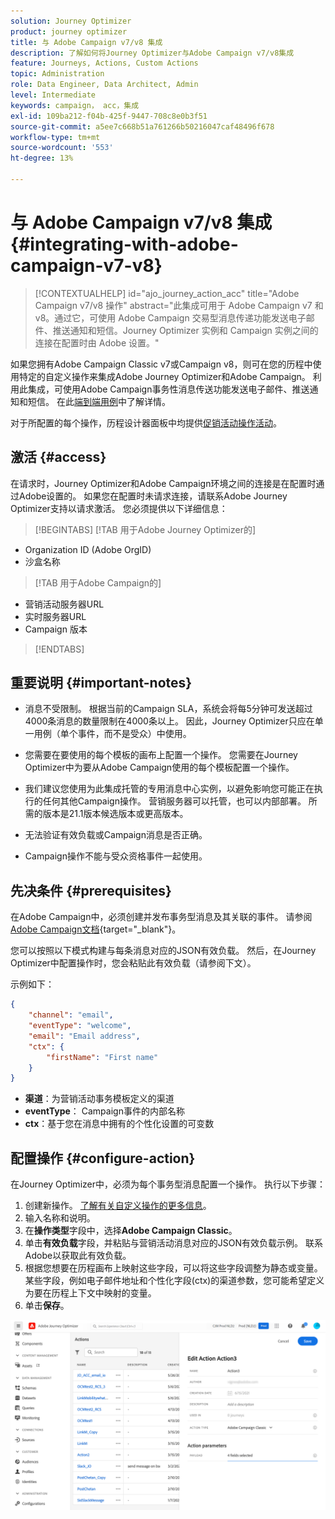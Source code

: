 ```yaml
---
solution: Journey Optimizer
product: journey optimizer
title: 与 Adobe Campaign v7/v8 集成
description: 了解如何将Journey Optimizer与Adobe Campaign v7/v8集成
feature: Journeys, Actions, Custom Actions
topic: Administration
role: Data Engineer, Data Architect, Admin
level: Intermediate
keywords: campaign， acc，集成
exl-id: 109ba212-f04b-425f-9447-708c8e0b3f51
source-git-commit: a5ee7c668b51a761266b50216047caf48496f678
workflow-type: tm+mt
source-wordcount: '553'
ht-degree: 13%

---
```


# 与 Adobe Campaign v7/v8 集成 {#integrating-with-adobe-campaign-v7-v8}

>[!CONTEXTUALHELP]
>id="ajo_journey_action_acc"
>title="Adobe Campaign v7/v8 操作"
>abstract="此集成可用于 Adobe Campaign v7 和 v8。通过它，可使用 Adobe Campaign 交易型消息传递功能发送电子邮件、推送通知和短信。Journey Optimizer 实例和 Campaign 实例之间的连接在配置时由 Adobe 设置。"

如果您拥有Adobe Campaign Classic v7或Campaign v8，则可在您的历程中使用特定的自定义操作来集成Adobe Journey Optimizer和Adobe Campaign。 利用此集成，可使用Adobe Campaign事务性消息传送功能发送电子邮件、推送通知和短信。 在此[端到端用例](../building-journeys/ajo-ac.md)中了解详情。

对于所配置的每个操作，历程设计器面板中均提供[促销活动操作活动](../building-journeys/using-adobe-campaign-v7-v8.md)。

## 激活 {#access}

在请求时，Journey Optimizer和Adobe Campaign环境之间的连接是在配置时通过Adobe设置的。 如果您在配置时未请求连接，请联系Adobe Journey Optimizer支持以请求激活。 您必须提供以下详细信息：

>[!BEGINTABS]
>[!TAB 用于Adobe Journey Optimizer的] 

* Organization ID (Adobe OrgID)
* 沙盒名称

>[!TAB 用于Adobe Campaign的] 

* 营销活动服务器URL
* 实时服务器URL
* Campaign 版本

>[!ENDTABS]


## 重要说明 {#important-notes}

* 消息不受限制。 根据当前的Campaign SLA，系统会将每5分钟可发送超过4000条消息的数量限制在4000条以上。 因此，Journey Optimizer只应在单一用例（单个事件，而不是受众）中使用。

* 您需要在要使用的每个模板的画布上配置一个操作。 您需要在Journey Optimizer中为要从Adobe Campaign使用的每个模板配置一个操作。

* 我们建议您使用为此集成托管的专用消息中心实例，以避免影响您可能正在执行的任何其他Campaign操作。 营销服务器可以托管，也可以内部部署。 所需的版本是21.1版本候选版本或更高版本。

* 无法验证有效负载或Campaign消息是否正确。

* Campaign操作不能与受众资格事件一起使用。

## 先决条件 {#prerequisites}

在Adobe Campaign中，必须创建并发布事务型消息及其关联的事件。 请参阅[Adobe Campaign文档](https://experienceleague.adobe.com/zh-hans/docs/campaign/campaign-v8/send/real-time/transactional){target="_blank"}。

您可以按照以下模式构建与每条消息对应的JSON有效负载。 然后，在Journey Optimizer中配置操作时，您会粘贴此有效负载（请参阅下文）。

示例如下：

```JSON
{
    "channel": "email",
    "eventType": "welcome",
    "email": "Email address",
    "ctx": {
        "firstName": "First name"
    }
}
```

* **渠道**：为营销活动事务模板定义的渠道
* **eventType**： Campaign事件的内部名称
* **ctx**：基于您在消息中拥有的个性化设置的可变数

## 配置操作 {#configure-action}

在Journey Optimizer中，必须为每个事务型消息配置一个操作。 执行以下步骤：

1. 创建新操作。 [了解有关自定义操作的更多信息](../action/action.md)。
1. 输入名称和说明。
1. 在&#x200B;**操作类型**&#x200B;字段中，选择&#x200B;**Adobe Campaign Classic**。
1. 单击&#x200B;**有效负载**&#x200B;字段，并粘贴与营销活动消息对应的JSON有效负载示例。 联系Adobe以获取此有效负载。
1. 根据您想要在历程画布上映射这些字段，可以将这些字段调整为静态或变量。 某些字段，例如电子邮件地址和个性化字段(ctx)的渠道参数，您可能希望定义为要在历程上下文中映射的变量。
1. 单击&#x200B;**保存**。

![](assets/accintegration1.png)